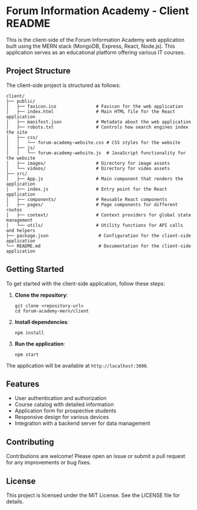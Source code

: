 # Forum Information Academy - Client README

This is the client-side of the Forum Information Academy web application built using the MERN stack (MongoDB, Express, React, Node.js). This application serves as an educational platform offering various IT courses.

## Project Structure

The client-side project is structured as follows:

```
client/
├── public/
│   ├── favicon.ico               # Favicon for the web application
│   ├── index.html                # Main HTML file for the React application
│   ├── manifest.json             # Metadata about the web application
│   ├── robots.txt                # Controls how search engines index the site
│   ├── css/
│   │   └── forum-academy-website.css # CSS styles for the website
│   ├── js/
│   │   └── forum-academy-website.js  # JavaScript functionality for the website
│   ├── images/                   # Directory for image assets
│   └── videos/                   # Directory for video assets
├── src/
│   ├── App.js                    # Main component that renders the application
│   ├── index.js                  # Entry point for the React application
│   ├── components/               # Reusable React components
│   ├── pages/                    # Page components for different routes
│   ├── context/                  # Context providers for global state management
│   └── utils/                    # Utility functions for API calls and helpers
├── package.json                   # Configuration for the client-side application
└── README.md                      # Documentation for the client-side application
```

## Getting Started

To get started with the client-side application, follow these steps:

1. **Clone the repository**:
   ```
   git clone <repository-url>
   cd forum-academy-mern/client
   ```

2. **Install dependencies**:
   ```
   npm install
   ```

3. **Run the application**:
   ```
   npm start
   ```

The application will be available at `http://localhost:3000`.

## Features

- User authentication and authorization
- Course catalog with detailed information
- Application form for prospective students
- Responsive design for various devices
- Integration with a backend server for data management

## Contributing

Contributions are welcome! Please open an issue or submit a pull request for any improvements or bug fixes.

## License

This project is licensed under the MIT License. See the LICENSE file for details.